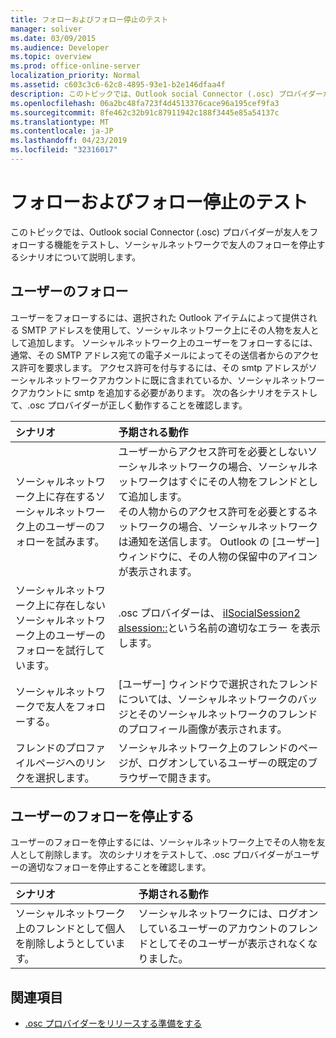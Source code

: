```yaml
---
title: フォローおよびフォロー停止のテスト
manager: soliver
ms.date: 03/09/2015
ms.audience: Developer
ms.topic: overview
ms.prod: office-online-server
localization_priority: Normal
ms.assetid: c603c3c6-62c8-4895-93e1-b2e146dfaa4f
description: このトピックでは、Outlook social Connector (.osc) プロバイダーが友人をフォローする機能をテストし、ソーシャルネットワークで友人のフォローを停止するシナリオについて説明します。
ms.openlocfilehash: 06a2bc48fa723f4d4513376cace96a195cef9fa3
ms.sourcegitcommit: 8fe462c32b91c87911942c188f3445e85a54137c
ms.translationtype: MT
ms.contentlocale: ja-JP
ms.lasthandoff: 04/23/2019
ms.locfileid: "32316017"
---
```

# <a name="testing-following-and-stop-following-persons"></a>フォローおよびフォロー停止のテスト

このトピックでは、Outlook social Connector (.osc) プロバイダーが友人をフォローする機能をテストし、ソーシャルネットワークで友人のフォローを停止するシナリオについて説明します。
  
## <a name="following-a-person"></a>ユーザーのフォロー

ユーザーをフォローするには、選択された Outlook アイテムによって提供される SMTP アドレスを使用して、ソーシャルネットワーク上にその人物を友人として追加します。 ソーシャルネットワーク上のユーザーをフォローするには、通常、その SMTP アドレス宛ての電子メールによってその送信者からのアクセス許可を要求します。 アクセス許可を付与するには、その smtp アドレスがソーシャルネットワークアカウントに既に含まれているか、ソーシャルネットワークアカウントに smtp を追加する必要があります。 次の各シナリオをテストして、.osc プロバイダーが正しく動作することを確認します。
  
|**シナリオ**|**予期される動作**|
|:-----|:-----|
|ソーシャルネットワーク上に存在するソーシャルネットワーク上のユーザーのフォローを試みます。  <br/> |ユーザーからアクセス許可を必要としないソーシャルネットワークの場合、ソーシャルネットワークはすぐにその人物をフレンドとして追加します。  <br/> その人物からのアクセス許可を必要とするネットワークの場合、ソーシャルネットワークは通知を送信します。 Outlook の [ユーザー] ウィンドウに、その人物の保留中のアイコンが表示されます。  <br/> |
|ソーシャルネットワーク上に存在しないソーシャルネットワーク上のユーザーのフォローを試行しています。  <br/> |.osc プロバイダーは、 [iISocialSession2 alsession::](isocialsession-followperson.md)という名前の適切なエラー [](isocialsession2-followpersonex.md)を表示します。  <br/> |
|ソーシャルネットワークで友人をフォローする。  <br/> |[ユーザー] ウィンドウで選択されたフレンドについては、ソーシャルネットワークのバッジとそのソーシャルネットワークのフレンドのプロフィール画像が表示されます。  <br/> |
|フレンドのプロファイルページへのリンクを選択します。  <br/> |ソーシャルネットワーク上のフレンドのページが、ログオンしているユーザーの既定のブラウザーで開きます。  <br/> |
   
## <a name="stop-following-a-person"></a>ユーザーのフォローを停止する

ユーザーのフォローを停止するには、ソーシャルネットワーク上でその人物を友人として削除します。 次のシナリオをテストして、.osc プロバイダーがユーザーの適切なフォローを停止することを確認します。
  
|**シナリオ**|**予期される動作**|
|:-----|:-----|
|ソーシャルネットワーク上のフレンドとして個人を削除しようとしています。  <br/> |ソーシャルネットワークには、ログオンしているユーザーのアカウントのフレンドとしてそのユーザーが表示されなくなりました。  <br/> |
   
## <a name="see-also"></a>関連項目

- [.osc プロバイダーをリリースする準備をする](getting-ready-to-release-an-osc-provider.md)

